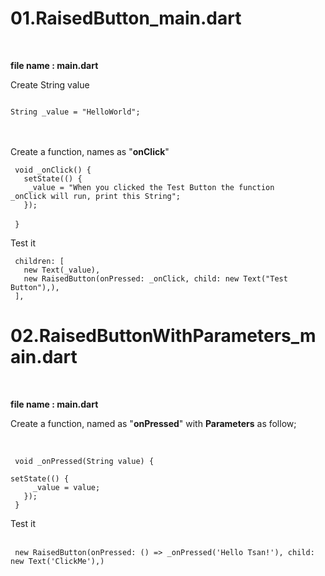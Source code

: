 <h1> 01.RaisedButton_main.dart </h1><br/>

<b> file name : main.dart </b> <br/>

<p> Create String value </p>

<code>
String _value = "HelloWorld";
</code> <br/><br/>

<p> Create a function, names as "<b>onClick</b>" </p> 

<code>  void _onClick() { </code> <br/>
<code> &nbsp;    setState(() { </code> <br/>
<code> &nbsp;&nbsp;      _value = "When you clicked the Test Button the function _onClick will run, print this String"; </code> <br/>
<code> &nbsp;    }); </code> <br/>
<code>  } </code> <br/>

<p> Test it </p>
<code> children: <Widget>[ </code> <br/>
<code> &nbsp; new Text(_value), </code> <br/>
<code> &nbsp; new RaisedButton(onPressed: _onClick, child: new Text("Test Button"),), </code> <br/>
<code> ], </code> <br/>

<h1> 02.RaisedButtonWithParameters_main.dart </h1> <br/>

<b> file name : main.dart </b> <br/>

<p> Create a function, named as "<b>onPressed</b>" with <b>Parameters</b> as follow; </p><br/>

<code>  void _onPressed(String value) { </code><br/>
<code> &nbsp;    setState(() { </code><br/>
<code> &nbsp; &nbsp;      _value = value; </code><br/>
<code> &nbsp;    }); </code><br/>
<code>  } </code><br/>

<p> Test it </p><br/>
<code> new RaisedButton(onPressed: () => _onPressed('Hello Tsan!'), child: new Text('ClickMe'),) </code><br/>
